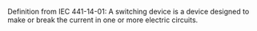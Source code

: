 ﻿Definition from IEC 441-14-01: A switching device is a device designed to make or break the current in one or more electric circuits.

